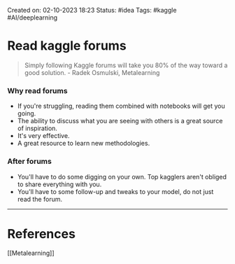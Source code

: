 Created on: 02-10-2023 18:23
Status: #idea
Tags: #kaggle #AI/deeplearning 
# Read kaggle forums

> Simply following Kaggle forums will take you 80% of the way toward a good solution.
\- Radek Osmulski, Metalearning

### Why read forums
- If you're struggling, reading them combined with notebooks will get you going.
- The ability to discuss what you are seeing with others is a great source of inspiration.
- It's very effective.
- A great resource to learn new methodologies.
### After forums
- You'll have to do some digging on your own. Top kagglers aren't obliged to share everything with you.
- You'll have to some follow-up and tweaks to your model, do not just read the forum.
-----------------
# References
[[Metalearning]]